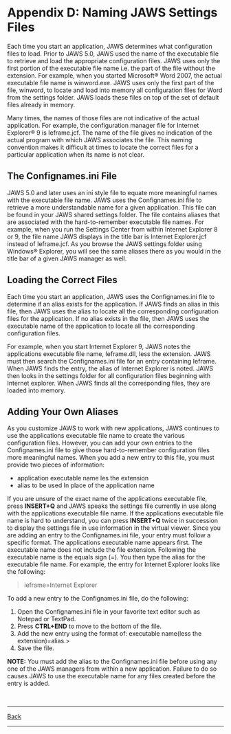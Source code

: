 # Appendix D: Naming JAWS Settings Files

Each time you start an application, JAWS determines what configuration
files to load. Prior to JAWS 5.0, JAWS used the name of the executable
file to retrieve and load the appropriate configuration files. JAWS uses
only the first portion of the executable file name i.e. the part of the
file without the extension. For example, when you started Microsoft®
Word 2007, the actual executable file name is winword.exe. JAWS uses
only the first part of the file, winword, to locate and load into memory
all configuration files for Word from the settings folder. JAWS loads
these files on top of the set of default files already in memory.

Many times, the names of those files are not indicative of the actual
application. For example, the configuration manager file for Internet
Explorer® 9 is Ieframe.jcf. The name of the file gives no indication of
the actual program with which JAWS associates the file. This naming
convention makes it difficult at times to locate the correct files for a
particular application when its name is not clear.

## The Confignames.ini File

JAWS 5.0 and later uses an ini style file to equate more meaningful
names with the executable file name. JAWS uses the Confignames.ini file
to retrieve a more understandable name for a given application. This
file can be found in your JAWS shared settings folder. The file contains
aliases that are associated with the hard-to-remember executable file
names. For example, when you run the Settings Center from within
Internet Explorer 8 or 9, the file name JAWS displays in the title bar
is Internet Explorer.jcf instead of Ieframe.jcf. As you browse the JAWS
settings folder using Windows® Explorer, you will see the same aliases
there as you would in the title bar of a given JAWS manager as well.

## Loading the Correct Files

Each time you start an application, JAWS uses the Confignames.ini file
to determine if an alias exists for the application. If JAWS finds an
alias in this file, then JAWS uses the alias to locate all the
corresponding configuration files for the application. If no alias
exists in the file, then JAWS uses the executable name of the
application to locate all the corresponding configuration files.

For example, when you start Internet Explorer 9, JAWS notes the
applications executable file name, Ieframe.dll, less the extension. JAWS
must then search the Confignames.ini file for an entry containing
Ieframe. When JAWS finds the entry, the alias of Internet Explorer is
noted. JAWS then looks in the settings folder for all configuration
files beginning with Internet explorer. When JAWS finds all the
corresponding files, they are loaded into memory.

## Adding Your Own Aliases

As you customize JAWS to work with new applications, JAWS continues to
use the applications executable file name to create the various
configuration files. However, you can add your own entries to the
Confignames.ini file to give those hard-to-remember configuration files
more meaningful names. When you add a new entry to this file, you must
provide two pieces of information:

- application executable name les the extension
- alias to be used In place of the application name

If you are unsure of the exact name of the applications executable file,
press **INSERT+Q** and JAWS speaks the settings file currently in use
along with the applications executable file name. If the applications
executable file name is hard to understand, you can press **INSERT+Q**
twice in succession to display the settings file in use information in
the virtual viewer. Since you are adding an entry to the Confignames.ini
file, your entry must follow a specific format. The applications
executable name appears first. The executable name does not include the
file extension. Following the executable name is the equals sign (=).
You then type the alias for the executable file name. For example, the
entry for Internet Explorer looks like the following:

> ieframe=Internet Explorer

To add a new entry to the Confignames.ini file, do the following:

1.  Open the Confignames.ini file in your favorite text editor such as
    Notepad or TextPad.
2.  Press **CTRL+END** to move to the bottom of the file.
3.  Add the new entry using the format of: executable name(less the
    extension)=alias.\>
4.  Save the file.

**NOTE:** You must add the alias to the Confignames.ini file before
using any one of the JAWS managers from within a new application.
Failure to do so causes JAWS to use the executable name for any files
created before the entry is added.

 

  ------------------------------------------- -- ---
  [Back](javascript:window.history.go(-1);)       
  ------------------------------------------- -- ---
